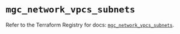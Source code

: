 # `mgc_network_vpcs_subnets`

Refer to the Terraform Registry for docs: [`mgc_network_vpcs_subnets`](https://registry.terraform.io/providers/magalucloud/mgc/0.39.0/docs/resources/network_vpcs_subnets).
